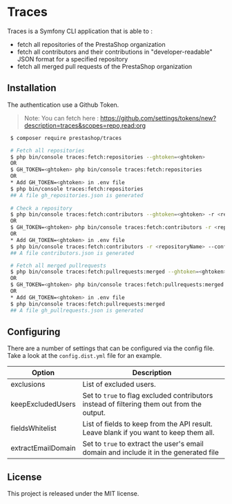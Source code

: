 # Traces

Traces is a Symfony CLI application that is able to :
* fetch all repositories of the PrestaShop organization
* fetch all contributors and their contributions in "developer-readable" JSON format for a specified repository
* fetch all merged pull requests of the PrestaShop organization
 
## Installation
 
The authentication use a Github Token.

> Note: You can fetch here : https://github.com/settings/tokens/new?description=traces&scopes=repo,read:org
 
```bash
 $ composer require prestashop/traces

 # Fetch all repositories
 $ php bin/console traces:fetch:repositories --ghtoken=<ghtoken>
 OR
 $ GH_TOKEN=<ghtoken> php bin/console traces:fetch:repositories
 OR
 * Add GH_TOKEN=<ghtoken> in .env file
 $ php bin/console traces:fetch:repositories
 ## A file gh_repositories.json is generated
 
 # Check a repository
 $ php bin/console traces:fetch:contributors --ghtoken=<ghtoken> -r <repositoryName> --config="config.yml"
 OR
 $ GH_TOKEN=<ghtoken> php bin/console traces:fetch:contributors -r <repositoryName> --config="config.yml"
 OR
 * Add GH_TOKEN=<ghtoken> in .env file
 $ php bin/console traces:fetch:contributors -r <repositoryName> --config="config.yml"
 ## A file contributors.json is generated

 # Fetch all merged pullrequests
 $ php bin/console traces:fetch:pullrequests:merged --ghtoken=<ghtoken>
 OR
 $ GH_TOKEN=<ghtoken> php bin/console traces:fetch:pullrequests:merged
 OR
 * Add GH_TOKEN=<ghtoken> in .env file
 $ php bin/console traces:fetch:pullrequests:merged
 ## A file gh_pullrequests.json is generated
```

## Configuring
 
There are a number of settings that can be configured via the config file. Take a look at the `config.dist.yml` file for an example.

Option             | Description
-------------------|-------------------------------------------------------------------------------------------
exclusions         | List of excluded users.
keepExcludedUsers  | Set to `true` to flag excluded contributors instead of filtering them out from the output.
fieldsWhitelist    | List of fields to keep from the API result. Leave blank if you want to keep them all.
extractEmailDomain | Set to `true` to extract the user's email domain and include it in the generated file

## License

This project is released under the MIT license.
